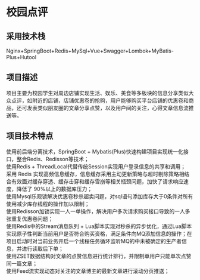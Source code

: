 # 校园点评
## 采用技术栈
Nginx+SpringBoot+Redis+MySql+Vue+Swagger+Lombok+MyBatis-Plus+Hutool
## 项目描述
项目主要为校园学生对周边店铺实现生活、娱乐、美食等多板块的信息分享类似大众点评，如附近的店铺，店铺优惠卷的抢购，用户能够购买平台店铺的优惠卷和商品，还可发表类似朋友圈的文章分享点赞，以及用户间的关注，心得文章信息流推送等。

## 项目技术特点
使用前后端分离技术，SpringBoot + Mybatis(Plus)快速构建项目实现统一化接口，整合Redis、Redisson等技术；  
使用Redis + ThreadLocal代替传统Session实现用户登录信息的共享和调用；  
采用 Redis 实现高频信息缓存，信息缓存采用主动更新策略与超时剔除策略相结合有效面对缓存穿透、缓存击穿和缓存雪崩等相关瓶颈问题，加快了请求响应速度，降低了 90%以上的数据库压力；  
使用Mysql乐观锁解决优惠卷秒杀超卖问题，对sql语句添加库存大于0条件对所有使用减少库存线程的操作加以限制；  
使用Redisson加锁实现一人一单操作，解决用户多次请求购买接口导致的一人多张重复优惠卷问题；  
使用Redis中的Stream消息队列 + Lua脚本实现对秒杀的异步优化，通过Lua脚本实现原子性判断当前用户是否符合购买资格，满足条件向MQ添加信息的操作；在项目启动时对当前业务开启一个线程任务循环监听MQ的中未被确定的生产者信息，并进行读取后下单；  
使用ZSET数据结构对文章的点赞信息进行统计排行，并限制单用户只能单次点赞同一篇文章；  
使用Feed流实现动态对关注的文章博主的最新文章进行滚动分页推送；  
